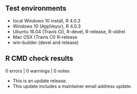 ## Test environments

* local Windows 10 install, R 4.0.3
* Windows 10 (AppVeyor), R 4.0.3
* Ubuntu 16.04 (Travis CI), R-devel, R-release, R-oldrel
* Mac OSX (Travis CI) R-release
* win-builder (devel and release)

## R CMD check results

0 errors | 0 warnings | 0 notes

* This is an update release.
* This update includes a maintainer email address update.
